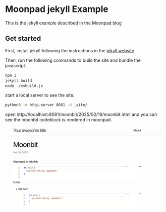 # Moonpad jekyll Example

This is the jekyll example described in the Moonpad blog

## Get started

First, install jekyll following the instructions in the [jekyll website](https://jekyllrb.com/).

Then, run the following commands to build the site and bundle the javascript.

```bash
npm i
jekyll build
node ./esbuild.js
```

start a local server to see the site.

```bash
python3 -m http.server 8081 -d _site/
```

open http://localhost:8081/moonbit/2025/02/19/moonbit.html and you can see the moonbit codeblock is rendered in moonpad.

![](./jekyll-moonpad.png)
